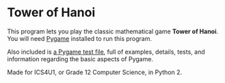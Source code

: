 # Tower of Hanoi

This program lets you play the classic mathematical game **Tower of Hanoi**. You will need [Pygame](https://www.pygame.org/) installed to run this program.

Also included is [a Pygame test file](pygame-test.py), full of examples, details, tests, and information regarding the basic aspects of Pygame.

Made for ICS4U1, or Grade 12 Computer Science, in Python 2.

